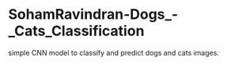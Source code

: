 # SohamRavindran-Dogs_-_Cats_Classification
simple CNN model to classify and predict dogs and cats images.

